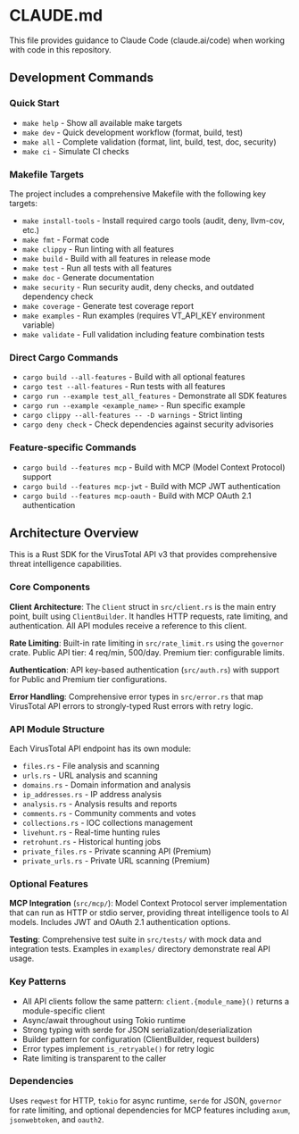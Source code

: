 # CLAUDE.md

This file provides guidance to Claude Code (claude.ai/code) when working with code in this repository.

## Development Commands

### Quick Start
- `make help` - Show all available make targets
- `make dev` - Quick development workflow (format, build, test)
- `make all` - Complete validation (format, lint, build, test, doc, security)
- `make ci` - Simulate CI checks

### Makefile Targets
The project includes a comprehensive Makefile with the following key targets:
- `make install-tools` - Install required cargo tools (audit, deny, llvm-cov, etc.)
- `make fmt` - Format code
- `make clippy` - Run linting with all features
- `make build` - Build with all features in release mode
- `make test` - Run all tests with all features
- `make doc` - Generate documentation
- `make security` - Run security audit, deny checks, and outdated dependency check
- `make coverage` - Generate test coverage report
- `make examples` - Run examples (requires VT_API_KEY environment variable)
- `make validate` - Full validation including feature combination tests

### Direct Cargo Commands
- `cargo build --all-features` - Build with all optional features
- `cargo test --all-features` - Run tests with all features
- `cargo run --example test_all_features` - Demonstrate all SDK features
- `cargo run --example <example_name>` - Run specific example
- `cargo clippy --all-features -- -D warnings` - Strict linting
- `cargo deny check` - Check dependencies against security advisories

### Feature-specific Commands
- `cargo build --features mcp` - Build with MCP (Model Context Protocol) support
- `cargo build --features mcp-jwt` - Build with MCP JWT authentication
- `cargo build --features mcp-oauth` - Build with MCP OAuth 2.1 authentication

## Architecture Overview

This is a Rust SDK for the VirusTotal API v3 that provides comprehensive threat intelligence capabilities.

### Core Components

**Client Architecture**: The `Client` struct in `src/client.rs` is the main entry point, built using `ClientBuilder`. It handles HTTP requests, rate limiting, and authentication. All API modules receive a reference to this client.

**Rate Limiting**: Built-in rate limiting in `src/rate_limit.rs` using the `governor` crate. Public API tier: 4 req/min, 500/day. Premium tier: configurable limits.

**Authentication**: API key-based authentication (`src/auth.rs`) with support for Public and Premium tier configurations.

**Error Handling**: Comprehensive error types in `src/error.rs` that map VirusTotal API errors to strongly-typed Rust errors with retry logic.

### API Module Structure

Each VirusTotal API endpoint has its own module:
- `files.rs` - File analysis and scanning
- `urls.rs` - URL analysis and scanning  
- `domains.rs` - Domain information and analysis
- `ip_addresses.rs` - IP address analysis
- `analysis.rs` - Analysis results and reports
- `comments.rs` - Community comments and votes
- `collections.rs` - IOC collections management
- `livehunt.rs` - Real-time hunting rules
- `retrohunt.rs` - Historical hunting jobs
- `private_files.rs` - Private scanning API (Premium)
- `private_urls.rs` - Private URL scanning (Premium)

### Optional Features

**MCP Integration** (`src/mcp/`): Model Context Protocol server implementation that can run as HTTP or stdio server, providing threat intelligence tools to AI models. Includes JWT and OAuth 2.1 authentication options.

**Testing**: Comprehensive test suite in `src/tests/` with mock data and integration tests. Examples in `examples/` directory demonstrate real API usage.

### Key Patterns

- All API clients follow the same pattern: `client.{module_name}()` returns a module-specific client
- Async/await throughout using Tokio runtime
- Strong typing with serde for JSON serialization/deserialization
- Builder pattern for configuration (ClientBuilder, request builders)
- Error types implement `is_retryable()` for retry logic
- Rate limiting is transparent to the caller

### Dependencies

Uses `reqwest` for HTTP, `tokio` for async runtime, `serde` for JSON, `governor` for rate limiting, and optional dependencies for MCP features including `axum`, `jsonwebtoken`, and `oauth2`.